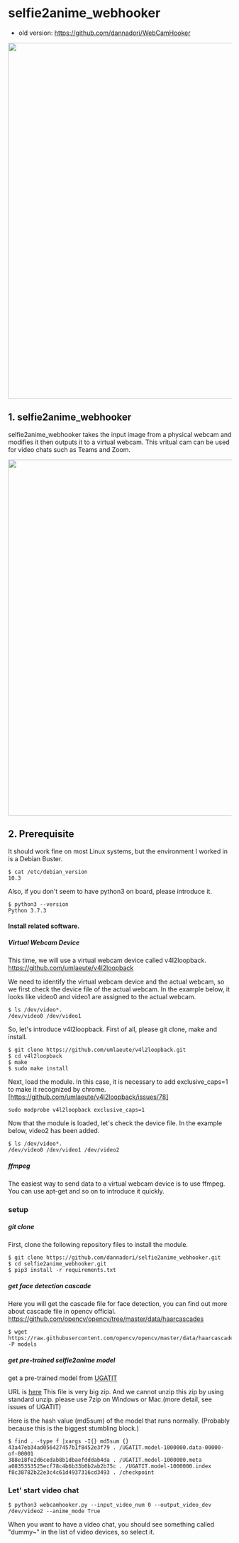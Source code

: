 # selfie2anime_webhooker
- old version: https://github.com/dannadori/WebCamHooker

<p align="center">
<img src="./doc/fps_test2.gif" width="800" />
</p>

## 1. selfie2anime_webhooker
selfie2anime_webhooker takes the input image from a physical webcam and modifies it then outputs it to a virtual webcam.
This vritual cam can be used for video chats such as Teams and Zoom.

<p align="center">
<img src="./doc/out.gif" width="800" />
</p>


## 2. Prerequisite
It should work fine on most Linux systems, but the environment I worked in is a Debian Buster.
```
$ cat /etc/debian_version
10.3
```

Also, if you don't seem to have python3 on board, please introduce it.
```
$ python3 --version
Python 3.7.3
```

#### Install related software.
##### Virtual Webcam Device
This time, we will use a virtual webcam device called v4l2loopback.
https://github.com/umlaeute/v4l2loopback


We need to identify the virtual webcam device and the actual webcam, so we first check the device file of the actual webcam.
In the example below, it looks like video0 and video1 are assigned to the actual webcam.
```
$ ls /dev/video*.
/dev/video0 /dev/video1
```

So, let's introduce v4l2loopback.
First of all, please git clone, make and install.
```
$ git clone https://github.com/umlaeute/v4l2loopback.git
$ cd v4l2loopback
$ make
$ sudo make install
```
Next, load the module. In this case, it is necessary to add exclusive_caps=1 to make it recognized by chrome. [https://github.com/umlaeute/v4l2loopback/issues/78]
```
sudo modprobe v4l2loopback exclusive_caps=1
```
Now that the module is loaded, let's check the device file. In the example below, video2 has been added.
```
$ ls /dev/video*.
/dev/video0 /dev/video1 /dev/video2
```

##### ffmpeg
The easiest way to send data to a virtual webcam device is to use ffmpeg.
You can use apt-get and so on to introduce it quickly.




### setup
##### git clone
First, clone the following repository files to install the module.
```
$ git clone https://github.com/dannadori/selfie2anime_webhooker.git
$ cd selfie2anime_webhooker.git
$ pip3 install -r requirements.txt
```

##### get face detection cascade
Here you will get the cascade file for face detection, you can find out more about cascade file in opencv official.
https://github.com/opencv/opencv/tree/master/data/haarcascades
```
$ wget https://raw.githubusercontent.com/opencv/opencv/master/data/haarcascades/haarcascade_frontalface_default.xml -P models
```

##### get pre-trained selfie2anime model
get a pre-trained model from [UGATIT](https://github.com/taki0112/UGATIT)

URL is [here](https://drive.google.com/file/d/19xQK2onIy-3S5W5K-XIh85pAg_RNvBVf/view?usp=sharing)
This file is very big zip. And we cannot unzip this zip by using standard unzip. please use 7zip on Windows or Mac.(more detail, see issues of UGATIT)

Here is the hash value (md5sum) of the model that runs normally. (Probably because this is the biggest stumbling block.)
```
$ find . -type f |xargs -I{} md5sum {}
43a47eb34ad056427457b1f8452e3f79 . /UGATIT.model-1000000.data-00000-of-00001
388e18fe2d6cedab8b1dbaefdddab4da . /UGATIT.model-1000000.meta
a0835353525ecf78c4b6b33b0b2ab2b75c . /UGATIT.model-1000000.index
f8c38782b22e3c4c61d4937316cd3493 . /checkpoint
```

### Let' start video chat
```
$ python3 webcamhooker.py --input_video_num 0 --output_video_dev /dev/video2 --anime_mode True
```
When you want to have a video chat, you should see something called "dummy~" in the list of video devices, so select it.
